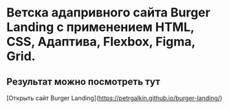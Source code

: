 # Ветска адапривного сайта Burger Landing с применением HTML, CSS, Адаптива, Flexbox, Figma, Grid.

## Результат можно посмотреть тут

[Открыть сайт Burger Landing]​(https://petrgalkin.github.io/burger-landing/)

